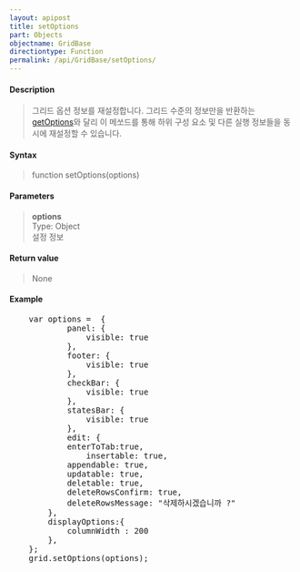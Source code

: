 ```yaml
---
layout: apipost
title: setOptions
part: Objects
objectname: GridBase
directiontype: Function
permalink: /api/GridBase/setOptions/
---
```



#### Description

> 그리드 옵션 정보를 재설정합니다.
> 그리드 수준의 정보만을 반환하는 [getOptions](/api/GridBase/getOptions/)와 달리 이 메쏘드를 통해
> 하위 구성 요소 및 다른 실행 정보들을 동시에 재설정할 수 있습니다.

#### Syntax

> function setOptions(options)

#### Parameters

> **options**  
> Type: Object  
> 설정 정보  

#### Return value

> None

#### Example

<pre class="prettyprint">
    var options =  {
            panel: {
                visible: true
            },
            footer: {
                visible: true
            },
            checkBar: {
                visible: true
            },
            statesBar: {
                visible: true
            },
            edit: {
        	enterToTab:true,
                insertable: true,
	        appendable: true,
	        updatable: true,
	        deletable: true,
	        deleteRowsConfirm: true,
	        deleteRowsMessage: "삭제하시겠습니까 ?"		    
	    },
	    displayOptions:{
	      	columnWidth : 200
	    },
	};
    grid.setOptions(options);
</pre>





